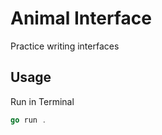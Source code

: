 # Animal Interface

Practice writing interfaces

## Usage

Run in Terminal

```go
go run .     
```
